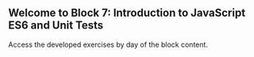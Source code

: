 ## Welcome to Block 7: Introduction to JavaScript ES6 and Unit Tests

Access the developed exercises by day of the block content.